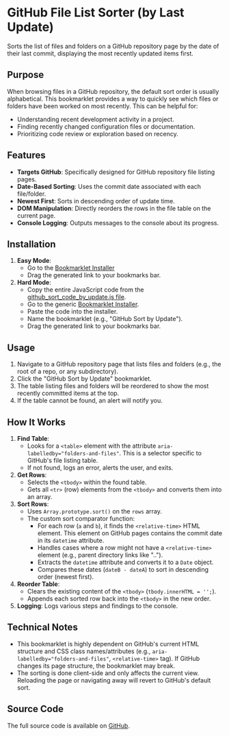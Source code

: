 # GitHub File List Sorter (by Last Update)

Sorts the list of files and folders on a GitHub repository page by the date of their last commit, displaying the most recently updated items first.

## Purpose

When browsing files in a GitHub repository, the default sort order is usually alphabetical. This bookmarklet provides a way to quickly see which files or folders have been worked on most recently. This can be helpful for:

-   Understanding recent development activity in a project.
-   Finding recently changed configuration files or documentation.
-   Prioritizing code review or exploration based on recency.

## Features

-   **Targets GitHub**: Specifically designed for GitHub repository file listing pages.
-   **Date-Based Sorting**: Uses the commit date associated with each file/folder.
-   **Newest First**: Sorts in descending order of update time.
-   **DOM Manipulation**: Directly reorders the rows in the file table on the current page.
-   **Console Logging**: Outputs messages to the console about its progress.

## Installation

1.  **Easy Mode**:
    *   Go to the [Bookmarklet Installer](https://austegard.com/web-utilities/bookmarklet-installer.html?bookmarklet=github_sort_code_by_update.js)
    *   Drag the generated link to your bookmarks bar.
2.  **Hard Mode**:
    *   Copy the entire JavaScript code from the [github_sort_code_by_update.js file](https://github.com/oaustegard/bookmarklets/blob/main/github_sort_code_by_update.js).
    *   Go to the generic [Bookmarklet Installer](https://austegard.com/web-utilities/bookmarklet-installer.html).
    *   Paste the code into the installer.
    *   Name the bookmarklet (e.g., "GitHub Sort by Update").
    *   Drag the generated link to your bookmarks bar.

## Usage

1.  Navigate to a GitHub repository page that lists files and folders (e.g., the root of a repo, or any subdirectory).
2.  Click the "GitHub Sort by Update" bookmarklet.
3.  The table listing files and folders will be reordered to show the most recently committed items at the top.
4.  If the table cannot be found, an alert will notify you.

## How It Works

1.  **Find Table**:
    *   Looks for a `<table>` element with the attribute `aria-labelledby="folders-and-files"`. This is a selector specific to GitHub's file listing table.
    *   If not found, logs an error, alerts the user, and exits.
2.  **Get Rows**:
    *   Selects the `<tbody>` within the found table.
    *   Gets all `<tr>` (row) elements from the `<tbody>` and converts them into an array.
3.  **Sort Rows**:
    *   Uses `Array.prototype.sort()` on the `rows` array.
    *   The custom sort comparator function:
        *   For each row (`a` and `b`), it finds the `<relative-time>` HTML element. This element on GitHub pages contains the commit date in its `datetime` attribute.
        *   Handles cases where a row might not have a `<relative-time>` element (e.g., parent directory links like "..").
        *   Extracts the `datetime` attribute and converts it to a `Date` object.
        *   Compares these dates (`dateB - dateA`) to sort in descending order (newest first).
4.  **Reorder Table**:
    *   Clears the existing content of the `<tbody>` (`tbody.innerHTML = '';`).
    *   Appends each sorted row back into the `<tbody>` in the new order.
5.  **Logging**: Logs various steps and findings to the console.

## Technical Notes

-   This bookmarklet is highly dependent on GitHub's current HTML structure and CSS class names/attributes (e.g., `aria-labelledby="folders-and-files"`, `<relative-time>` tag). If GitHub changes its page structure, the bookmarklet may break.
-   The sorting is done client-side and only affects the current view. Reloading the page or navigating away will revert to GitHub's default sort.

## Source Code

The full source code is available on [GitHub](https://github.com/oaustegard/bookmarklets/blob/main/github_sort_code_by_update.js).
